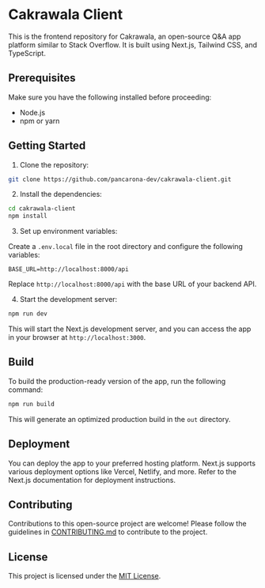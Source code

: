 
# Cakrawala Client

This is the frontend repository for Cakrawala, an open-source Q&A app platform similar to Stack Overflow. It is built using Next.js, Tailwind CSS, and TypeScript.

## Prerequisites

Make sure you have the following installed before proceeding:

- Node.js
- npm or yarn

## Getting Started

1. Clone the repository:

```bash
git clone https://github.com/pancarona-dev/cakrawala-client.git
```

2. Install the dependencies:

```bash
cd cakrawala-client
npm install
```

3. Set up environment variables:

Create a `.env.local` file in the root directory and configure the following variables:

```
BASE_URL=http://localhost:8000/api
```

Replace `http://localhost:8000/api` with the base URL of your backend API.

4. Start the development server:

```bash
npm run dev
```

This will start the Next.js development server, and you can access the app in your browser at `http://localhost:3000`.

## Build

To build the production-ready version of the app, run the following command:

```bash
npm run build
```

This will generate an optimized production build in the `out` directory.

## Deployment

You can deploy the app to your preferred hosting platform. Next.js supports various deployment options like Vercel, Netlify, and more. Refer to the Next.js documentation for deployment instructions.

## Contributing

Contributions to this open-source project are welcome! Please follow the guidelines in [CONTRIBUTING.md](./CONTRIBUTING.md) to contribute to the project.

## License

This project is licensed under the [MIT License](./LICENSE).

